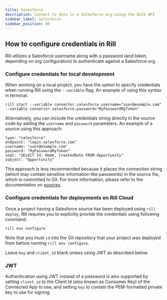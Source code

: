```yaml
---
title: Salesforce
description: Connect to data in a Salesforce org using the Bulk API
sidebar_label: Salesforce
sidebar_position: 80
---
```


<!-- WARNING: There are links to this page in source code. If you move it, find and replace the links and consider adding a redirect in docusaurus.config.js. -->

## How to configure credentials in Rill

Rill utilizes a Salesforce username along with a password (and token, depending
on org configuration) to authenticate against a Salesforce org.

### Configure credentials for local development

When working on a local project, you have the option to specify credentials when running Rill using the `--variable` flag.
An example of using this syntax in terminal:
```
rill start --variable connector.salesforce.username="user@example.com" --variable connector.salesforce.password="MyPasswordMyToken"
```

Alternatively, you can include the credentials string directly in the source code by adding the `username` and `password` parameters. 
An example of a source using this approach:
```
type: "salesforce"
endpoint: "login.salesforce.com"
username: "user@example.com"
password: "MyPasswordMyToken"
soql: "SELECT Id, Name, CreatedDate FROM Opportunity"
sobject: "Opportunity"
```
This approach is less recommended because it places the connection string (which may contain sensitive information like passwords) in the source file, which is committed to Git. For more information, please refer to the documentation on [sources](../../reference/project-files/index.md).

### Configure credentials for deployments on Rill Cloud

Once a project having a Salesforce source has been deployed using `rill deploy`, Rill requires you to explicitly provide the credentials using following command:
```
rill env configure
```
Note that you must `cd` into the Git repository that your project was deployed from before running `rill env configure`.

Leave `key` and `client_id` blank unless using JWT as described below.

### JWT

Authentication using JWT instead of a password is also supported by setting
`client_id` to the Client Id (also known as Consumer Key) of the Connected App
to use, and setting `key` to contain the PEM-formatted private key to use for
signing.
